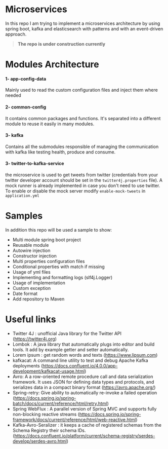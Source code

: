 # Microservices

In this repo I am trying to implement a microservices architecture by using spring boot, kafka and elasticsearch with patterns and with an event-driven approach.


> **The repo is under construction currently** 

Modules Architecture 
=============
#### **1- app-config-data**
Mainly used to read the custom configuration files and inject them where needed

#### **2- common-config**
It contains common packages and functions. It's separated into a different module to reuse it easily in many modules. 

#### **3- kafka**
Contains all the submodules responsible of managing the communication with kafka like testing health, produce and consume.

#### **3- twitter-to-kafka-service**
the microservice is used to get tweets from twitter (credentials from your twitter developer account should be set in the `twitter4j.properties` file). 
A mock runner is already implemented in case you don't need to use twitter. 
To enable or disable the mock server modify `enable-mock-tweets` in `application.yml`



Samples
=============

In addition this repo will be used a sample to show:
- Multi module spring boot project
- Reusable module 
- Autowire injection 
- Constructor injection 
- Multi properties configuration files
- Conditional properties with match if missing
- Usage of yml files
- Implementing and formatting logs (slf4j.Logger)
- Usage of implementation 
- Custom exception
- Date format
- Add repository to Maven


Useful links
=============

- Twitter 4J : unofficial Java library for the Twitter API (https://twitter4j.org)
- Lombok : A java library that automatically plugs into editor and build tools. It add by example getter and setter automatically.
- Lorem ipsum : get random words and texts (https://www.lipsum.com)
- kafkacat: A command line utility to test and debug Apache Kafka deployments (https://docs.confluent.io/4.0.0/app-development/kafkacat-usage.html)
- Avro: A a row-oriented remote procedure call and data serialization framework. It uses JSON for defining data types and protocols, and serializes data in a compact binary format (https://avro.apache.org/)
- Spring-retry: Give ability to automatically re-invoke a failed operation (https://docs.spring.io/spring-batch/docs/current/reference/html/retry.html)
- Spring WebFlux : A parallel version of Spring MVC and supports fully non-blocking reactive streams (https://docs.spring.io/spring-framework/docs/current/reference/html/web-reactive.html)
- Kafka-Avro-Seralizer : it keeps a cache of registered schemas from the Schema Registry their schema IDs. (https://docs.confluent.io/platform/current/schema-registry/serdes-develop/serdes-avro.html)



